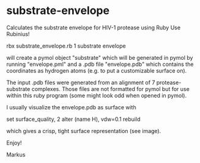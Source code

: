 # substrate-envelope
Calculates the substrate envelope for HIV-1 protease using Ruby
Use Rubinius!

rbx substrate_envelope.rb 1 substrate envelope

will create a pymol object "substrate" which will be generated in pymol by running "envelope.pml" and a .pdb file "envelope.pdb"
which contains the coordinates as hydrogen atoms (e.g. to put a customizable surface on).

The input .pdb files were generated from an alignment of 7 protease-substrate complexes. Those files are not formatted for pymol
but for use within this ruby program (some might look odd when opened in pymol).

I usually visualize the envelope.pdb as surface with

set surface_quality, 2
alter (name H), vdw=0.1
rebuild

which gives a crisp, tight surface representation (see image).

Enjoy!

Markus
